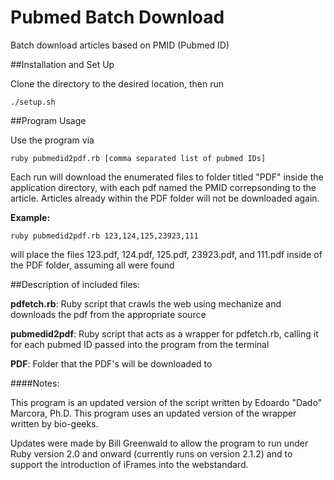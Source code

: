 # Pubmed Batch Download
Batch download articles based on PMID (Pubmed ID)

##Installation and Set Up

Clone the directory to the desired location, then run
```
./setup.sh
```

##Program Usage

Use the program via 
```
ruby pubmedid2pdf.rb [comma separated list of pubmed IDs]
```
Each run will download the enumerated files to folder titled "PDF" inside the application directory, with each pdf named the PMID correpsonding to the article.  Articles already within the PDF folder will not be downloaded again.

**Example:**

```
ruby pubmedid2pdf.rb 123,124,125,23923,111
```
will place the files 123.pdf, 124.pdf, 125.pdf, 23923.pdf, and 111.pdf inside of the PDF folder, assuming all were found


##Description of included files:

**pdfetch.rb**:  Ruby script that crawls the web using mechanize and downloads the pdf from the appropriate source

**pubmedid2pdf**:  Ruby script that acts as a wrapper for pdfetch.rb, calling it for each pubmed ID passed into the program from the terminal

**PDF**:  Folder that the PDF's will be downloaded to

####Notes:

This program is an updated version of the script written by Edoardo "Dado" Marcora, Ph.D.
This program uses an updated version of the wrapper written by bio-geeks.

Updates were made by Bill Greenwald to allow the program to run under Ruby version 2.0 and onward (currently runs on version 2.1.2) and to support the introduction of iFrames into the webstandard.


